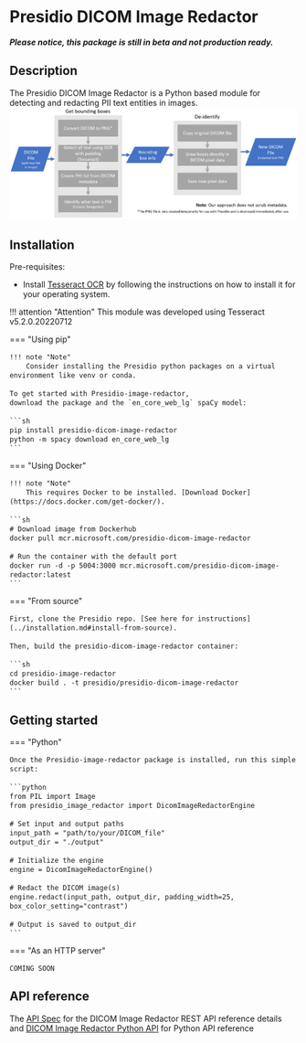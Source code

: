 # Presidio DICOM Image Redactor

***Please notice, this package is still in beta and not production ready.***

## Description

The Presidio DICOM Image Redactor is a Python based module for detecting and redacting PII
text entities in images.
![img.png](../assets/dicom-image-redactor-design.png)

## Installation

Pre-requisites:

- Install [Tesseract OCR](https://github.com/tesseract-ocr/tesseract#installing-tesseract) by following the
  instructions on how to install it for your operating system.

!!! attention "Attention"
    This module was developed using Tesseract v5.2.0.20220712

=== "Using pip"

    !!! note "Note"
        Consider installing the Presidio python packages on a virtual environment like venv or conda.
    
    To get started with Presidio-image-redactor,
    download the package and the `en_core_web_lg` spaCy model:
    
    ```sh
    pip install presidio-dicom-image-redactor
    python -m spacy download en_core_web_lg
    ```

=== "Using Docker"

    !!! note "Note"
        This requires Docker to be installed. [Download Docker](https://docs.docker.com/get-docker/).
    
    ```sh
    # Download image from Dockerhub
    docker pull mcr.microsoft.com/presidio-dicom-image-redactor
    
    # Run the container with the default port
    docker run -d -p 5004:3000 mcr.microsoft.com/presidio-dicom-image-redactor:latest
    ```

=== "From source"

    First, clone the Presidio repo. [See here for instructions](../installation.md#install-from-source).
    
    Then, build the presidio-dicom-image-redactor container:
    
    ```sh
    cd presidio-image-redactor
    docker build . -t presidio/presidio-dicom-image-redactor
    ```

## Getting started

=== "Python"

    Once the Presidio-image-redactor package is installed, run this simple script:
    
    ```python
    from PIL import Image
    from presidio_image_redactor import DicomImageRedactorEngine

    # Set input and output paths
    input_path = "path/to/your/DICOM_file"
    output_dir = "./output"

    # Initialize the engine
    engine = DicomImageRedactorEngine()

    # Redact the DICOM image(s)
    engine.redact(input_path, output_dir, padding_width=25, box_color_setting="contrast")

    # Output is saved to output_dir
    ```

=== "As an HTTP server"

    COMING SOON

## API reference

The [API Spec](https://microsoft.github.io/presidio/api-docs/api-docs.html#tag/Dicom-image-redactor)
for the DICOM Image Redactor REST API reference details
and [DICOM Image Redactor Python API](../api/dicom_image_redactor_python.md) for Python API reference
